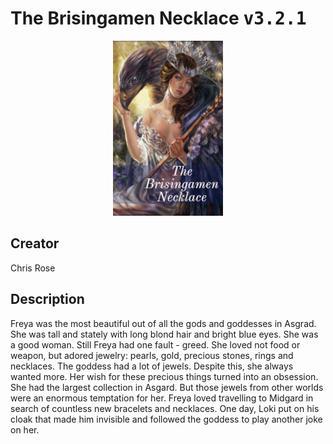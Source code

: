 
# The Brisingamen Necklace <kbd>v3.2.1</kbd>

<center>
  <img src="./cover-1024.jpg"/>
</center>

## Creator
Chris Rose

## Description
Freya was the most beautiful out of all the gods and goddesses in Asgrad. She was tall and stately with long blond hair and bright blue eyes. She was a good woman. Still Freya had one fault - greed. She loved not food or weapon, but adored jewelry: pearls, gold, precious stones, rings and necklaces. The goddess had a lot of jewels. Despite this, she always wanted more. Her wish for these precious things turned into an obsession. She had the largest collection in Asgard. But those jewels from other worlds were an enormous temptation for her. Freya loved travelling to Midgard in search of countless new bracelets and necklaces. One day, Loki put on his cloak that made him invisible and followed the goddess to play another joke on her.
